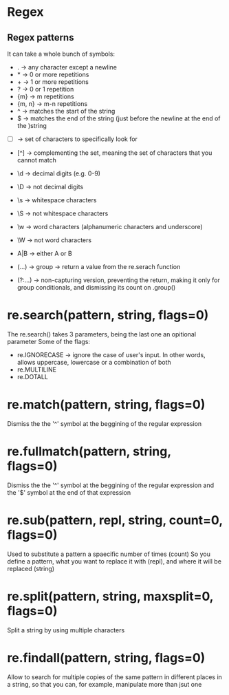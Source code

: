 # Regex

## Regex patterns
It can take a whole bunch of symbols:

- . → any character except a newline
- \* → 0 or more repetitions
- \+ → 1 or more repetitions
- ? → 0 or 1 repetition
- {m} → m repetitions
- {m, n} → m-n repetitions
- ^ → matches the start of the string
- $ → matches the end of the string (just before the newline at the end of the )string
- [ ] → set of characters to specifically look for
- [^] → complementing the set, meaning the set of characters that you cannot match

- \d → decimal digits (e.g. 0-9)
- \D → not decimal digits
- \s → whitespace characters
- \S → not whitespace characters
- \w → word characters (alphanumeric characters and underscore)
- \W → not word characters

- A|B → either A or B
- (...) → group → return a value from the re.serach function
- (?:...) → non-capturing version, preventing the return, making it only for group conditionals, and dismissing its count on .group()

# re.search(pattern, string, flags=0)
The re.search() takes 3 parameters, being the last one an opitional parameter
Some of the flags:
- re.IGNORECASE → ignore the case of user's input. In other words, allows uppercase, lowercase or a combination of both
- re.MULTILINE
- re.DOTALL

# re.match(pattern, string, flags=0)
Dismiss the the '^' symbol at the beggining of the regular expression

# re.fullmatch(pattern, string, flags=0)
Dismiss the the '^' symbol at the beggining of the regular expression and the '$' symbol at the end of that expression

# re.sub(pattern, repl, string, count=0, flags=0)
Used to substitute a pattern a spaecific number of times (count)
So you define a pattern, what you want to replace it with (repl), and where it will be replaced (string)

# re.split(pattern, string, maxsplit=0, flags=0)
Split a string by using multiple characters

# re.findall(pattern, string, flags=0)
Allow to search for multiple copies of the same pattern in different places in a string, so that you can, for example, manipulate more than jsut one